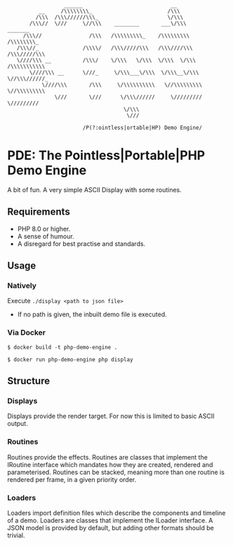 ```

                  ______                            __
          __     /\\\\\\\\_                        /\\\
         /\\\  /\\\//////\\\_                      \/\\\
       /\\\//  \///     \//\\\    ________       ___\/\\\         _______
     /\\\//               /\\\   /\\\\\\\\\_    /\\\\\\\\\       /\\\\\\\\_
   /\\\//_              /\\\\/   /\\\/////\\\   /\\\////\\\     /\\\/////\\\
   \////\\\ __          /\\\/    \/\\\   \/\\\  \/\\\  \/\\\    /\\\\\\\\\\\
       \////\\\ __      \///_     \/\\\___\/\\\  \/\\\__\/\\\   \//\\\//////_
           \////\\\       /\\\     \/\\\\\\\\\\   \//\\\\\\\\\    \//\\\\\\\\\
               \///       \///      \/\\\//////     \/////////      \/////////
                                     \/\\\
                                      \///

                        /P(?:ointless|ortable|HP) Demo Engine/

```
# PDE: The Pointless|Portable|PHP Demo Engine

A bit of fun. A very simple ASCII Display with some routines.

## Requirements

* PHP 8.0 or higher.
* A sense of humour.
* A disregard for best practise and standards.

## Usage

### Natively
Execute `./display <path to json file>`

* If no path is given, the inbuilt demo file is executed.

### Via Docker
```shell
$ docker build -t php-demo-engine .

$ docker run php-demo-engine php display
```

## Structure

### Displays
Displays provide the render target. For now this is limited to basic ASCII output.

### Routines
Routines provide the effects. Routines are classes that implement the IRoutine interface which mandates how they are created, rendered and parameterised. Routines can be stacked, meaning more than one routine is rendered per frame, in a given priority order.

### Loaders
Loaders import definition files which describe the components and timeline of a demo. Loaders are classes that implement the ILoader interface. A JSON model is provided by default, but adding other formats should be trivial. 


